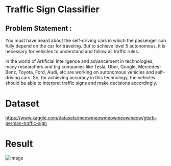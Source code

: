 # Traffic Sign Classifier     

## Problem Statement : 
You must have heard about the self-driving cars in which the passenger can fully depend on the car for traveling. 
But to achieve level 5 autonomous, it is necessary for vehicles to understand and follow all traffic rules.

In the world of Artificial Intelligence and advancement in technologies, many researchers and big companies like Tesla, Uber, Google, Mercedes-Benz, Toyota, Ford, Audi, etc are working on autonomous vehicles and self-driving cars. 
So, for achieving accuracy in this technology, the vehicles should be able to interpret traffic signs and make decisions accordingly.

# Dataset 
https://www.kaggle.com/datasets/meowmeowmeowmeowmeow/gtsrb-german-traffic-sign

# Result 
![image](https://user-images.githubusercontent.com/84913669/188360203-f5b081f7-e790-4440-9823-6180b4dc0b34.png)


